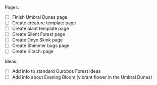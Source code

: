 Pages:
- [ ] Finish Umbral Dunes page
- [ ] Create creature template page
- [ ] Create plant template page
- [ ] Create Silent Forest page
- [ ] Create Onyx Skink page
- [ ] Create Shimmer bugs page
- [ ] Create Kitachi page

Ideas:
- [ ] Add info to standard Ourobos Forest ideas
- [ ] Add info about Evening Bloom (vibrant flower in the Umbral Dunes)